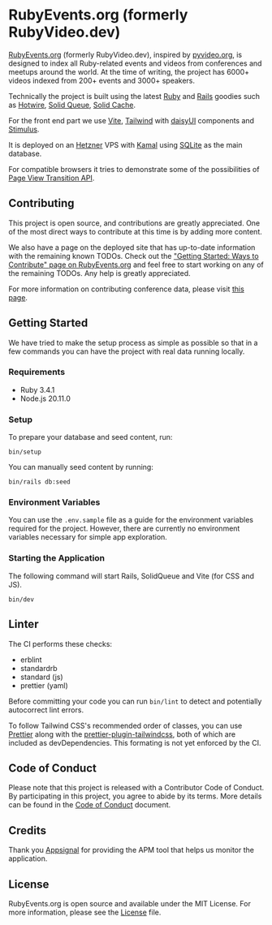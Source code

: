 # RubyEvents.org (formerly RubyVideo.dev)

[RubyEvents.org](https://www.rubyevents.org) (formerly RubyVideo.dev), inspired by [pyvideo.org](https://pyvideo.org/), is designed to index all Ruby-related events and videos from conferences and meetups around the world. At the time of writing, the project has 6000+ videos indexed from 200+ events and 3000+ speakers.

Technically the project is built using the latest [Ruby](https://www.ruby-lang.org/) and [Rails](https://rubyonrails.org/) goodies such as [Hotwire](https://hotwired.dev/), [Solid Queue](https://github.com/rails/solid_queue), [Solid Cache](https://github.com/rails/solid_cache).

For the front end part we use [Vite](https://vite.dev/), [Tailwind](https://tailwindcss.com/) with [daisyUI](https://daisyUI.com/) components and [Stimulus](https://stimulus.hotwire.dev/).

It is deployed on an [Hetzner](https://hetzner.cloud/?ref=gyPLk7XJthjg) VPS with [Kamal](https://kamal-deploy.org/) using [SQLite](https://www.sqlite.org/) as the main database.

For compatible browsers it tries to demonstrate some of the possibilities of [Page View Transition API](https://developer.mozilla.org/en-US/docs/Web/API/View_Transitions_API).

## Contributing

This project is open source, and contributions are greatly appreciated. One of the most direct ways to contribute at this time is by adding more content.

We also have a page on the deployed site that has up-to-date information with the remaining known TODOs. Check out the ["Getting Started: Ways to Contribute" page on RubyEvents.org](https://www.rubyevents.org/contributions) and feel free to start working on any of the remaining TODOs. Any help is greatly appreciated.

For more information on contributing conference data, please visit [this page](/docs/contributing.md).

## Getting Started

We have tried to make the setup process as simple as possible so that in a few commands you can have the project with real data running locally.

### Requirements

- Ruby 3.4.1
- Node.js 20.11.0

### Setup

To prepare your database and seed content, run:

```
bin/setup
```

You can manually seed content by running:

```
bin/rails db:seed
```

### Environment Variables

You can use the `.env.sample` file as a guide for the environment variables required for the project. However, there are currently no environment variables necessary for simple app exploration.

### Starting the Application

The following command will start Rails, SolidQueue and Vite (for CSS and JS).

```
bin/dev
```

## Linter

The CI performs these checks:

- erblint
- standardrb
- standard (js)
- prettier (yaml)

Before committing your code you can run `bin/lint` to detect and potentially autocorrect lint errors.

To follow Tailwind CSS's recommended order of classes, you can use [Prettier](https://prettier.io/) along with the [prettier-plugin-tailwindcss](https://github.com/tailwindlabs/prettier-plugin-tailwindcss), both of which are included as devDependencies. This formating is not yet enforced by the CI.

## Code of Conduct

Please note that this project is released with a Contributor Code of Conduct. By participating in this project, you agree to abide by its terms. More details can be found in the [Code of Conduct](/CODE_OF_CONDUCT.md) document.

## Credits

Thank you [Appsignal](https://appsignal.com/r/eeab047472) for providing the APM tool that helps us monitor the application.

## License

RubyEvents.org is open source and available under the MIT License. For more information, please see the [License](/LICENSE.md) file.
